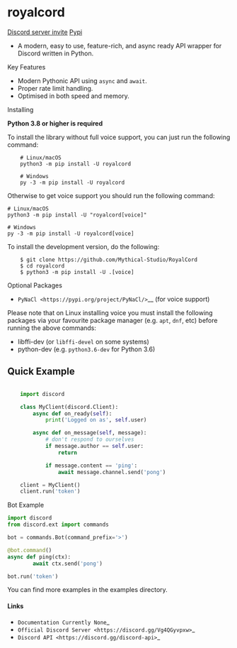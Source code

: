 # royalcord
   [Discord server invite](https://discord.gg/Vg4QGyvpxw)
   [Pypi](https://pypi.python.org/pypi/royalcord)

- A modern, easy to use, feature-rich, and async ready API wrapper for Discord written in Python.

Key Features

- Modern Pythonic API using ``async`` and ``await``.
- Proper rate limit handling.
- Optimised in both speed and memory.

Installing

**Python 3.8 or higher is required**

To install the library without full voice support, you can just run the following command:

```
    # Linux/macOS
    python3 -m pip install -U royalcord

    # Windows
    py -3 -m pip install -U royalcord
```

Otherwise to get voice support you should run the following command:


    # Linux/macOS
    python3 -m pip install -U "royalcord[voice]"

    # Windows
    py -3 -m pip install -U royalcord[voice]


To install the development version, do the following:

```
    $ git clone https://github.com/Mythical-Studio/RoyalCord
    $ cd royalcord
    $ python3 -m pip install -U .[voice]
```


Optional Packages

* `PyNaCl <https://pypi.org/project/PyNaCl/>`__ (for voice support)

Please note that on Linux installing voice you must install the following packages via your favourite package manager (e.g. ``apt``, ``dnf``, etc) before running the above commands:

* libffi-dev (or ``libffi-devel`` on some systems)
* python-dev (e.g. ``python3.6-dev`` for Python 3.6)

Quick Example
--------------

```py

    import discord

    class MyClient(discord.Client):
        async def on_ready(self):
            print('Logged on as', self.user)

        async def on_message(self, message):
            # don't respond to ourselves
            if message.author == self.user:
                return

            if message.content == 'ping':
                await message.channel.send('pong')

    client = MyClient()
    client.run('token')
```

Bot Example

```py
import discord
from discord.ext import commands

bot = commands.Bot(command_prefix='>')

@bot.command()
async def ping(ctx):
        await ctx.send('pong')

bot.run('token')
```

You can find more examples in the examples directory.

#### Links

- `Documentation Currently None`_
- `Official Discord Server <https://discord.gg/Vg4QGyvpxw>`_
- `Discord API <https://discord.gg/discord-api>`_
